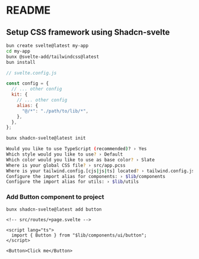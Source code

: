 # README

## Setup CSS framework using Shadcn-svelte

```bash
bun create svelte@latest my-app
cd my-app
bunx @svelte-add/tailwindcss@latest
bun install
```

```js
// svelte.config.js

const config = {
  // ... other config
  kit: {
    // ... other config
    alias: {
      "@/*": "./path/to/lib/*",
    },
  },
};
```

```bash
bunx shadcn-svelte@latest init

Would you like to use TypeScript (recommended)? › Yes
Which style would you like to use? › Default
Which color would you like to use as base color? › Slate
Where is your global CSS file? › src/app.pcss
Where is your tailwind.config.[cjs|js|ts] located? › tailwind.config.js
Configure the import alias for components: › $lib/components
Configure the import alias for utils: › $lib/utils
```

### Add Button component to project

```bash
bunx shadcn-svelte@latest add button
```

```svelte
<!-- src/routes/+page.svelte -->

<script lang="ts">
  import { Button } from "$lib/components/ui/button";
</script>
 
<Button>Click me</Button>
```
